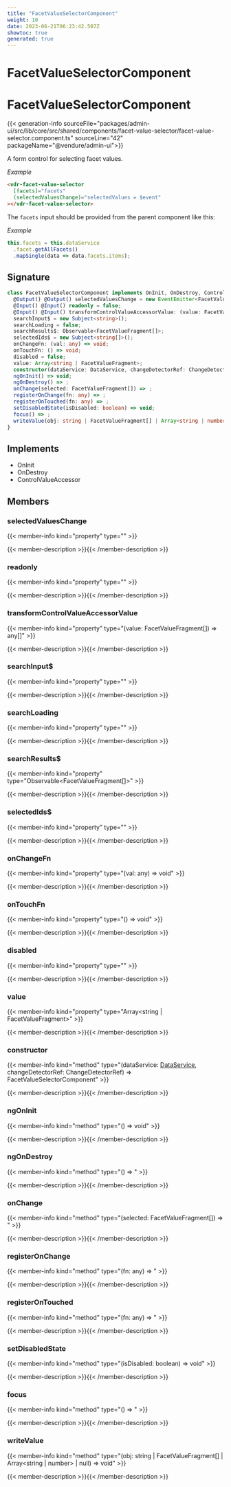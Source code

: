 ```yaml
---
title: "FacetValueSelectorComponent"
weight: 10
date: 2023-06-21T06:23:42.507Z
showtoc: true
generated: true
---
```

<!-- This file was generated from the Vendure source. Do not modify. Instead, re-run the "docs:build" script -->

# FacetValueSelectorComponent
<div class="symbol">


# FacetValueSelectorComponent

{{< generation-info sourceFile="packages/admin-ui/src/lib/core/src/shared/components/facet-value-selector/facet-value-selector.component.ts" sourceLine="42" packageName="@vendure/admin-ui">}}

A form control for selecting facet values.

*Example*

```HTML
<vdr-facet-value-selector
  [facets]="facets"
  (selectedValuesChange)="selectedValues = $event"
></vdr-facet-value-selector>
```
The `facets` input should be provided from the parent component
like this:

*Example*

```TypeScript
this.facets = this.dataService
  .facet.getAllFacets()
  .mapSingle(data => data.facets.items);
```

## Signature

```TypeScript
class FacetValueSelectorComponent implements OnInit, OnDestroy, ControlValueAccessor {
  @Output() @Output() selectedValuesChange = new EventEmitter<FacetValueFragment[]>();
  @Input() @Input() readonly = false;
  @Input() @Input() transformControlValueAccessorValue: (value: FacetValueFragment[]) => any[] = value => value;
  searchInput$ = new Subject<string>();
  searchLoading = false;
  searchResults$: Observable<FacetValueFragment[]>;
  selectedIds$ = new Subject<string[]>();
  onChangeFn: (val: any) => void;
  onTouchFn: () => void;
  disabled = false;
  value: Array<string | FacetValueFragment>;
  constructor(dataService: DataService, changeDetectorRef: ChangeDetectorRef)
  ngOnInit() => void;
  ngOnDestroy() => ;
  onChange(selected: FacetValueFragment[]) => ;
  registerOnChange(fn: any) => ;
  registerOnTouched(fn: any) => ;
  setDisabledState(isDisabled: boolean) => void;
  focus() => ;
  writeValue(obj: string | FacetValueFragment[] | Array<string | number> | null) => void;
}
```
## Implements

 * OnInit
 * OnDestroy
 * ControlValueAccessor


## Members

### selectedValuesChange

{{< member-info kind="property" type=""  >}}

{{< member-description >}}{{< /member-description >}}

### readonly

{{< member-info kind="property" type=""  >}}

{{< member-description >}}{{< /member-description >}}

### transformControlValueAccessorValue

{{< member-info kind="property" type="(value: FacetValueFragment[]) =&#62; any[]"  >}}

{{< member-description >}}{{< /member-description >}}

### searchInput$

{{< member-info kind="property" type=""  >}}

{{< member-description >}}{{< /member-description >}}

### searchLoading

{{< member-info kind="property" type=""  >}}

{{< member-description >}}{{< /member-description >}}

### searchResults$

{{< member-info kind="property" type="Observable&#60;FacetValueFragment[]&#62;"  >}}

{{< member-description >}}{{< /member-description >}}

### selectedIds$

{{< member-info kind="property" type=""  >}}

{{< member-description >}}{{< /member-description >}}

### onChangeFn

{{< member-info kind="property" type="(val: any) =&#62; void"  >}}

{{< member-description >}}{{< /member-description >}}

### onTouchFn

{{< member-info kind="property" type="() =&#62; void"  >}}

{{< member-description >}}{{< /member-description >}}

### disabled

{{< member-info kind="property" type=""  >}}

{{< member-description >}}{{< /member-description >}}

### value

{{< member-info kind="property" type="Array&#60;string | FacetValueFragment&#62;"  >}}

{{< member-description >}}{{< /member-description >}}

### constructor

{{< member-info kind="method" type="(dataService: <a href='/admin-ui-api/providers/data-service#dataservice'>DataService</a>, changeDetectorRef: ChangeDetectorRef) => FacetValueSelectorComponent"  >}}

{{< member-description >}}{{< /member-description >}}

### ngOnInit

{{< member-info kind="method" type="() => void"  >}}

{{< member-description >}}{{< /member-description >}}

### ngOnDestroy

{{< member-info kind="method" type="() => "  >}}

{{< member-description >}}{{< /member-description >}}

### onChange

{{< member-info kind="method" type="(selected: FacetValueFragment[]) => "  >}}

{{< member-description >}}{{< /member-description >}}

### registerOnChange

{{< member-info kind="method" type="(fn: any) => "  >}}

{{< member-description >}}{{< /member-description >}}

### registerOnTouched

{{< member-info kind="method" type="(fn: any) => "  >}}

{{< member-description >}}{{< /member-description >}}

### setDisabledState

{{< member-info kind="method" type="(isDisabled: boolean) => void"  >}}

{{< member-description >}}{{< /member-description >}}

### focus

{{< member-info kind="method" type="() => "  >}}

{{< member-description >}}{{< /member-description >}}

### writeValue

{{< member-info kind="method" type="(obj: string | FacetValueFragment[] | Array&#60;string | number&#62; | null) => void"  >}}

{{< member-description >}}{{< /member-description >}}


</div>
